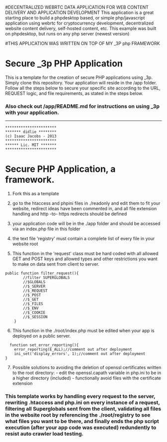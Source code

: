 #DECENTRALIZED  WEBRTC DATA APPLICATION FOR WEB CONTENT DELIVERY AND APPLICATION DEVELOPMENT
This application is a great starting place to build a phpdesktop based, or simple php/javascript application using webrtc for cryptocurrency development, decentralized website content delivery, self-hosted content, etc. This example was built on phpdesktop, but runs on any php server (newest version)


#THIS APPLICATION WAS WRITTEN ON TOP OF MY _3P php FRAMEWORK
# Secure _3p PHP Application

This is a template for the creation of secure PHP applications using _3p. Simply clone this repository. Your application will reside in the /app folder. Follow all the steps below to secure your specific site according to the URL, REQUEST logic, and file requirements, as stated in the steps below.

### Also check out /app/README.md for instructions on using _3p with your application.

<hr>

```
***********************
******* didlie ********
(c) Isaac Jacobs - 2013
***********************
****** Lic. MIT *******
***********************
```

# Secure PHP Application, a framework.

1) Fork this as a template

2) go to the htaccess and phpini files in ./readonly and edit them to fit your website, redirect ideas have been commented in, and all file extension handling and http -to- https redirects should be defined

3) your application code will be in the ./app folder and should be accessed via an index.php file in this folder

4) the text file 'registry' must contain a complete list of every file in your website root

5) This function in the 'request' class must be hard coded with all allowed GET and POST keys and allowed types and other restrictions you want to make on data sent from client to server.

```
public function filter_request(){
        //filter SUPERGLOBALS
        //$GLOBALS
        //$_SERVER
        //$_REQUEST
        //$_POST
        //$_GET
        //$_FILES
        //$_ENV
        //$_COOKIE
        //$_SESSION
    }
```
  6) This function in the ./root/index.php must be edited when your app is deployed on a public server.

```
  function set_error_reporting(){
    error_reporting(E_ALL);//comment out after deployment
    ini_set('display_errors', 1);//comment out after deployment
}
```
  7) Possible solutions to avoiding the deletion of openssl certificates written to the root directory:
    - edit the openssl.capath variable in php.ini to be in a higher directory (included)
    - functionally avoid files with the certificate extension

### This template works by handling every request to the server, rewriting .htaccess and php.ini on every instance of a request, filtering all Superglobals sent from the client, validating all files in the website root by referencing the ./root/registry to see what files you want to be there, and finally ends the php script execution (after your app code was executed) redundently to resist auto crawler load testing.
